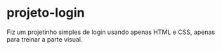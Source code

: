 # projeto-login
 
Fiz um projetinho simples de login usando apenas HTML e CSS, apenas para treinar a parte visual.
